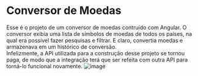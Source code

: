 # Conversor de Moedas
Esse é o projeto de um conversor de moedas contruído com Angular. O conversor exibia uma lista de símbolos de moedas de todos os países, na qual era possível fazer pesquisas e filtrar. E claro, convertia moedas e armazenava em um histórico de conversão. <br>
Infelizmente, a API utilizada para a construção desse projeto se tornou paga, de modo que a integração terá que ser refeita com outra API para torná-lo funcional novamente.
![image](https://github.com/gabriellebcastro/conversor-de-moedas/assets/35603949/b1ea314f-7655-4959-8442-aab33f0f2849)


